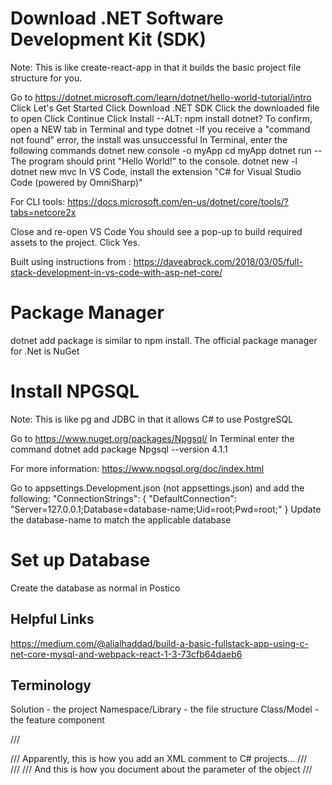 # Download .NET Software Development Kit (SDK)

Note: This is like create-react-app in that it builds the basic project file structure for you.

Go to https://dotnet.microsoft.com/learn/dotnet/hello-world-tutorial/intro
Click Let's Get Started
Click Download .NET SDK
Click the downloaded file to open
Click Continue
Click Install
--ALT: npm install dotnet?
To confirm, open a NEW tab in Terminal and type dotnet
-If you receive a "command not found" error, the install was unsuccessful
In Terminal, enter the following commands
    dotnet new console -o myApp
    cd myApp
    dotnet run
    --The program should print "Hello World!" to the console.
    dotnet new -l
    dotnet new mvc
In VS Code, install the extension "C# for Visual Studio Code (powered by OmniSharp)"

For CLI tools: https://docs.microsoft.com/en-us/dotnet/core/tools/?tabs=netcore2x 

Close and re-open VS Code
You should see a pop-up to build required assets to the project. Click Yes.

Built using instructions from : https://daveabrock.com/2018/03/05/full-stack-development-in-vs-code-with-asp-net-core/

# Package Manager

dotnet add package is similar to npm install. The official package manager for .Net is NuGet

# Install NPGSQL

Note: This is like pg and JDBC in that it allows C# to use PostgreSQL

Go to https://www.nuget.org/packages/Npgsql/
In Terminal enter the command dotnet add package Npgsql --version 4.1.1

For more information: https://www.npgsql.org/doc/index.html

Go to appsettings.Development.json (not appsettings.json) and add the following:
  "ConnectionStrings": { "DefaultConnection":  "Server=127.0.0.1;Database=database-name;Uid=root;Pwd=root;" }
Update the database-name to match the applicable database


# Set up Database

Create the database as normal in Postico


## Helpful Links

https://medium.com/@alialhaddad/build-a-basic-fullstack-app-using-c-net-core-mysql-and-webpack-react-1-3-73cfb64daeb6

## Terminology

Solution - the project
  Namespace/Library - the file structure
    Class/Model - the feature component

/// <summary>
/// Apparently, this is how you add an XML comment to C# projects...
/// </summary>
/// <param name="sampleVariable">
/// And this is how you document about the parameter of the object
/// </param>